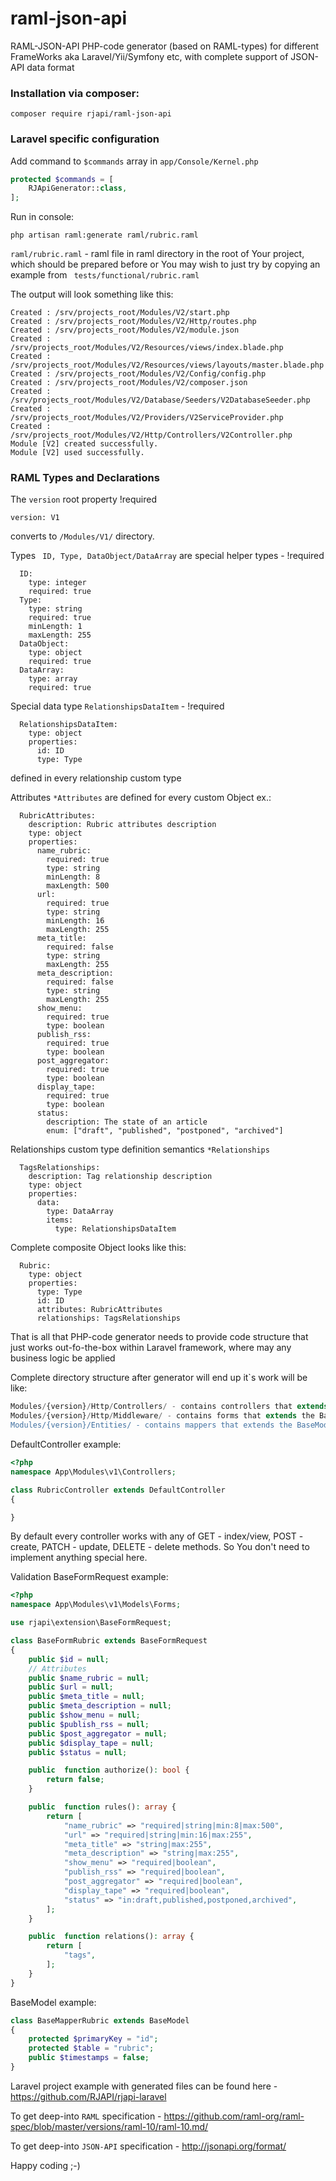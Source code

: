 # raml-json-api
RAML-JSON-API PHP-code generator (based on RAML-types) for different FrameWorks aka Laravel/Yii/Symfony etc, with complete support of JSON-API data format

### Installation via composer:
``` 
composer require rjapi/raml-json-api 
```

### Laravel specific configuration

Add command to ```$commands``` array in ```app/Console/Kernel.php```
```php
protected $commands = [
    RJApiGenerator::class,
];
```

Run in console:
```
php artisan raml:generate raml/rubric.raml
```

```raml/rubric.raml``` - raml file in raml directory in the root of Your project, 
which should be prepared before or You may wish to just try by copying an example from ``` tests/functional/rubric.raml```

The output will look something like this:
```
Created : /srv/projects_root/Modules/V2/start.php
Created : /srv/projects_root/Modules/V2/Http/routes.php
Created : /srv/projects_root/Modules/V2/module.json
Created : /srv/projects_root/Modules/V2/Resources/views/index.blade.php
Created : /srv/projects_root/Modules/V2/Resources/views/layouts/master.blade.php
Created : /srv/projects_root/Modules/V2/Config/config.php
Created : /srv/projects_root/Modules/V2/composer.json
Created : /srv/projects_root/Modules/V2/Database/Seeders/V2DatabaseSeeder.php
Created : /srv/projects_root/Modules/V2/Providers/V2ServiceProvider.php
Created : /srv/projects_root/Modules/V2/Http/Controllers/V2Controller.php
Module [V2] created successfully.
Module [V2] used successfully.
```

### RAML Types and Declarations

The ```version``` root property !required
```RAML
version: V1
```
converts to ```/Modules/V1/``` directory.

Types ``` ID, Type, DataObject/DataArray``` are special helper types - !required
```RAML
  ID:
    type: integer
    required: true
  Type:
    type: string
    required: true
    minLength: 1
    maxLength: 255
  DataObject:
    type: object
    required: true
  DataArray:
    type: array
    required: true
```

Special data type ``` RelationshipsDataItem ``` - !required
```RAML
  RelationshipsDataItem:
    type: object
    properties:
      id: ID
      type: Type
```
defined in every relationship custom type

Attributes ```*Attributes``` are defined for every custom Object ex.:
```RAML
  RubricAttributes:
    description: Rubric attributes description
    type: object
    properties:
      name_rubric:
        required: true
        type: string
        minLength: 8
        maxLength: 500
      url:
        required: true
        type: string
        minLength: 16
        maxLength: 255
      meta_title:
        required: false
        type: string
        maxLength: 255
      meta_description:
        required: false
        type: string
        maxLength: 255
      show_menu:
        required: true
        type: boolean
      publish_rss:
        required: true
        type: boolean
      post_aggregator:
        required: true
        type: boolean
      display_tape:
        required: true
        type: boolean
      status:
        description: The state of an article
        enum: ["draft", "published", "postponed", "archived"]
```

Relationships custom type definition semantics ```*Relationships```
```RAML
  TagsRelationships:
    description: Tag relationship description
    type: object
    properties:
      data:
        type: DataArray
        items:
          type: RelationshipsDataItem
```

Complete composite Object looks like this: 
```RAML
  Rubric:
    type: object
    properties:
      type: Type
      id: ID
      attributes: RubricAttributes
      relationships: TagsRelationships
```
That is all that PHP-code generator needs to provide code structure that just works out-fo-the-box within Laravel framework, 
where may any business logic be applied

Complete directory structure after generator will end up it`s work will be like:
```php
Modules/{version}/Http/Controllers/ - contains controllers that extends the DefaultController
Modules/{version}/Http/Middleware/ - contains forms that extends the BaseFormRequest (parent of Laravel's FormRequest) and validates input attributes (that were previously defined as *Attributes in RAML)
Modules/{version}/Entities/ - contains mappers that extends the BaseModel (parent of Laravel's Model) and maps attributes to RDBMS
```
DefaultController example:
```php
<?php
namespace App\Modules\v1\Controllers;

class RubricController extends DefaultController 
{

}
```
By default every controller works with any of GET - index/view, POST - create, PATCH - update, DELETE - delete methods.
So You don't need to implement anything special here.

Validation BaseFormRequest example:
```php
<?php
namespace App\Modules\v1\Models\Forms;

use rjapi\extension\BaseFormRequest;

class BaseFormRubric extends BaseFormRequest 
{
    public $id = null;
    // Attributes
    public $name_rubric = null;
    public $url = null;
    public $meta_title = null;
    public $meta_description = null;
    public $show_menu = null;
    public $publish_rss = null;
    public $post_aggregator = null;
    public $display_tape = null;
    public $status = null;

    public  function authorize(): bool {
        return false;
    }

    public  function rules(): array {
        return [
            "name_rubric" => "required|string|min:8|max:500",
            "url" => "required|string|min:16|max:255",
            "meta_title" => "string|max:255",
            "meta_description" => "string|max:255",
            "show_menu" => "required|boolean",
            "publish_rss" => "required|boolean",
            "post_aggregator" => "required|boolean",
            "display_tape" => "required|boolean",
            "status" => "in:draft,published,postponed,archived",
        ];
    }

    public  function relations(): array {
        return [
            "tags",
        ];
    }
}
```

BaseModel example:
```php
class BaseMapperRubric extends BaseModel 
{
    protected $primaryKey = "id";
    protected $table = "rubric";
    public $timestamps = false;
}
```

Laravel project example with generated files can be found here -  https://github.com/RJAPI/rjapi-laravel 

To get deep-into ```RAML``` specification - https://github.com/raml-org/raml-spec/blob/master/versions/raml-10/raml-10.md/

To get deep-into ```JSON-API``` specification - http://jsonapi.org/format/

Happy coding ;-)